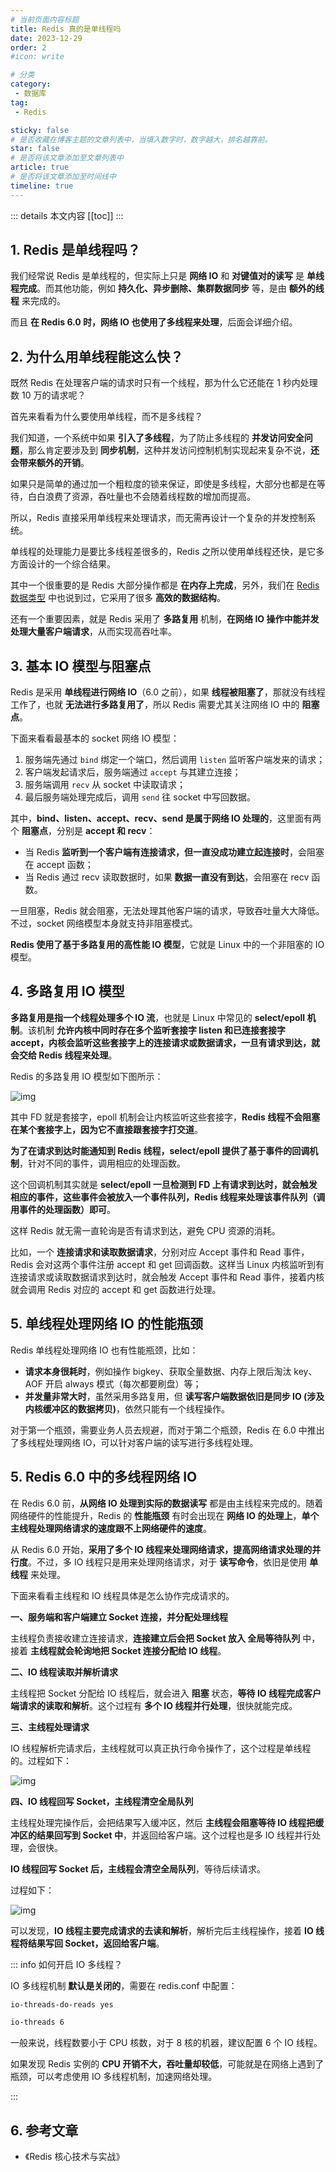 ```yaml
---
# 当前页面内容标题
title: Redis 真的是单线程吗
date: 2023-12-29
order: 2
#icon: write

# 分类
category:
 - 数据库
tag:
 - Redis

sticky: false
# 是否收藏在博客主题的文章列表中，当填入数字时，数字越大，排名越靠前。
star: false
# 是否将该文章添加至文章列表中
article: true
# 是否将该文章添加至时间线中
timeline: true
---
```


 

::: details 本文内容
[[toc]]
:::

## 1. Redis 是单线程吗？

我们经常说 Redis 是单线程的，但实际上只是 **网络 IO** 和 **对键值对的读写** 是 **单线程完成**。而其他功能，例如 **持久化、异步删除、集群数据同步** 等，是由 **额外的线程** 来完成的。

而且 **在 Redis 6.0 时，网络 IO 也使用了多线程来处理**，后面会详细介绍。

## 2. 为什么用单线程能这么快？

既然 Redis 在处理客户端的请求时只有一个线程，那为什么它还能在 1 秒内处理数 10 万的请求呢？

首先来看看为什么要使用单线程，而不是多线程？

我们知道，一个系统中如果 **引入了多线程**，为了防止多线程的 **并发访问安全问题**，那么肯定要涉及到 **同步机制**，这种并发访问控制机制实现起来复杂不说，**还会带来额外的开销**。

如果只是简单的通过加一个粗粒度的锁来保证，即使是多线程，大部分也都是在等待，白白浪费了资源，吞吐量也不会随着线程数的增加而提高。

所以，Redis 直接采用单线程来处理请求，而无需再设计一个复杂的并发控制系统。

单线程的处理能力是要比多线程差很多的，Redis 之所以使用单线程还快，是它多方面设计的一个综合结果。

其中一个很重要的是 Redis 大部分操作都是 **在内存上完成**，另外，我们在 [Redis 数据类型](https://code.0x3f4.run/backend/database/redis/data_structure/redis%E6%95%B0%E6%8D%AE%E7%B1%BB%E5%9E%8B.html) 中也说到过，它采用了很多 **高效的数据结构**。

还有一个重要因素，就是 Redis 采用了 **多路复用** 机制，**在网络 IO 操作中能并发处理大量客户端请求**，从而实现高吞吐率。

## 3. 基本 IO 模型与阻塞点

Redis 是采用 **单线程进行网络 IO**（6.0 之前），如果 **线程被阻塞了**，那就没有线程工作了，也就 **无法进行多路复用了**，所以 Redis 需要尤其关注网络 IO 中的 **阻塞点**。

下面来看看最基本的 socket 网络 IO 模型：

1. 服务端先通过 `bind` 绑定一个端口，然后调用 `listen` 监听客户端发来的请求；
2. 客户端发起请求后，服务端通过 `accept` 与其建立连接；
3. 服务端调用 `recv` 从 socket 中读取请求；
4. 最后服务端处理完成后，调用 `send` 往 socket 中写回数据。

其中，**bind、listen、accept、recv、send 是属于网络 IO 处理的**，这里面有两个 **阻塞点**，分别是 **accept 和 recv**：

- 当 Redis **监听到一个客户端有连接请求，但一直没成功建立起连接时**，会阻塞在 accept 函数；
- 当 Redis 通过 recv 读取数据时，如果 **数据一直没有到达**，会阻塞在 recv 函数。

一旦阻塞，Redis 就会阻塞，无法处理其他客户端的请求，导致吞吐量大大降低。不过，socket 网络模型本身就支持非阻塞模式。

**Redis 使用了基于多路复用的高性能 IO 模型**，它就是 Linux 中的一个非阻塞的 IO 模型。

## 4. 多路复用 IO 模型

**多路复用是指一个线程处理多个 IO 流**，也就是 Linux 中常见的 **select/epoll 机制**。该机制 **允许内核中同时存在多个监听套接字 listen 和已连接套接字 accept，内核会监听这些套接字上的连接请求或数据请求，一旦有请求到达，就会交给 Redis 线程来处理**。

Redis 的多路复用 IO 模型如下图所示：

![img](https://run-notes.oss-cn-beijing.aliyuncs.com/notes/https%2Fstatic001.geekbang.org%2Fresource%2Fimage%2F00%2Fea-2023_12_29-1703839052.jpeg)

其中 FD 就是套接字，epoll 机制会让内核监听这些套接字，**Redis 线程不会阻塞在某个套接字上，因为它不直接跟套接字打交道**。

**为了在请求到达时能通知到 Redis 线程，select/epoll 提供了基于事件的回调机制**，针对不同的事件，调用相应的处理函数。

这个回调机制其实就是 **select/epoll 一旦检测到 FD 上有请求到达时，就会触发相应的事件，这些事件会被放入一个事件队列，Redis 线程来处理该事件队列（调用事件的处理函数）即可**。

这样 Redis 就无需一直轮询是否有请求到达，避免 CPU 资源的消耗。

比如，一个 **连接请求和读取数据请求**，分别对应 Accept 事件和 Read 事件，Redis 会对这两个事件注册 accept 和 get 回调函数。这样当 Linux 内核监听到有连接请求或读取数据请求到达时，就会触发 Accept 事件和 Read 事件，接着内核就会调用 Redis 对应的 accept 和 get 函数进行处理。

## 5. 单线程处理网络 IO 的性能瓶颈

Redis 单线程处理网络 IO 也有性能瓶颈，比如：

- **请求本身很耗时**，例如操作 bigkey、获取全量数据、内存上限后淘汰 key、AOF 开启 always 模式（每次都要刷盘）等；
- **并发量非常大时**，虽然采用多路复用，但 **读写客户端数据依旧是同步 IO (涉及内核缓冲区的数据拷贝)**，依然只能有一个线程操作。

对于第一个瓶颈，需要业务人员去规避，而对于第二个瓶颈，Redis 在 6.0 中推出了多线程处理网络 IO，可以针对客户端的读写进行多线程处理。

## 5. Redis 6.0 中的多线程网络 IO

在 Redis 6.0 前，**从网络 IO 处理到实际的数据读写** 都是由主线程来完成的。随着网络硬件的性能提升，Redis 的 **性能瓶颈** 有时会出现在 **网络 IO 的处理上**，**单个主线程处理网络请求的速度跟不上网络硬件的速度**。

从 Redis 6.0 开始，**采用了多个 IO 线程来处理网络请求，提高网络请求处理的并行度**。不过，多 IO 线程只是用来处理网络请求，对于 **读写命令**，依旧是使用 **单线程** 来处理。

下面来看看主线程和 IO 线程具体是怎么协作完成请求的。

**一、服务端和客户端建立 Socket 连接，并分配处理线程**

主线程负责接收建立连接请求，**连接建立后会把 Socket 放入 全局等待队列** 中，接着 **主线程就会轮询地把 Socket 连接分配给 IO 线程**。

**二、IO 线程读取并解析请求**

主线程把 Socket 分配给 IO 线程后，就会进入 **阻塞** 状态，**等待 IO 线程完成客户端请求的读取和解析**。这个过程有 **多个 IO 线程并行处理**，很快就能完成。

**三、主线程处理请求**

IO 线程解析完请求后，主线程就可以真正执行命令操作了，这个过程是单线程的。过程如下：

![img](https://run-notes.oss-cn-beijing.aliyuncs.com/notes/https%2Fstatic001.geekbang.org%2Fresource%2Fimage%2F58%2Fcd-2023_12_29-1703844426.jpeg)

**四、IO 线程回写 Socket，主线程清空全局队列**

主线程处理完操作后，会把结果写入缓冲区，然后 **主线程会阻塞等待 IO 线程把缓冲区的结果回写到 Socket 中**，并返回给客户端。这个过程也是多 IO 线程并行处理，会很快。

**IO 线程回写 Socket 后，主线程会清空全局队列**，等待后续请求。

过程如下：

![img](https://run-notes.oss-cn-beijing.aliyuncs.com/notes/https%2Fstatic001.geekbang.org%2Fresource%2Fimage%2F2e%2F1b-2023_12_29-1703844623.jpeg)

可以发现，**IO 线程主要完成请求的去读和解析**，解析完后主线程操作，接着 **IO 线程将结果写回 Socket，返回给客户端**。

::: info 如何开启 IO 多线程？

IO 多线程机制 **默认是关闭的**，需要在 redis.conf 中配置：

```sh
io-threads-do-reads yes

io-threads 6
```

一般来说，线程数要小于 CPU 核数，对于 8 核的机器，建议配置 6 个 IO 线程。

如果发现 Redis 实例的 **CPU 开销不大，吞吐量却较低**，可能就是在网络上遇到了瓶颈，可以考虑使用 IO 多线程机制，加速网络处理。

:::

## 6. 参考文章

- 《Redis 核心技术与实战》




